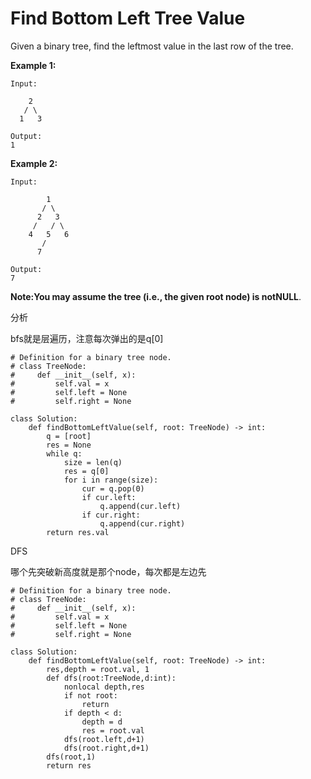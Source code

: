 # Find Bottom Left Tree Value

Given a binary tree, find the leftmost value in the last row of the tree.

**Example 1:**

```text
Input:

    2
   / \
  1   3

Output:
1
```

**Example 2:**

```text
Input:

        1
       / \
      2   3
     /   / \
    4   5   6
       /
      7

Output:
7
```

**Note:**You may assume the tree \(i.e., the given root node\) is not**NULL**.

分析

bfs就是层遍历，注意每次弹出的是q\[0\]

```text
# Definition for a binary tree node.
# class TreeNode:
#     def __init__(self, x):
#         self.val = x
#         self.left = None
#         self.right = None

class Solution:
    def findBottomLeftValue(self, root: TreeNode) -> int:
        q = [root]
        res = None
        while q:
            size = len(q)
            res = q[0]
            for i in range(size):
                cur = q.pop(0)
                if cur.left:
                    q.append(cur.left)
                if cur.right:
                    q.append(cur.right)
        return res.val
```

DFS

哪个先突破新高度就是那个node，每次都是左边先

```text
# Definition for a binary tree node.
# class TreeNode:
#     def __init__(self, x):
#         self.val = x
#         self.left = None
#         self.right = None

class Solution:
    def findBottomLeftValue(self, root: TreeNode) -> int:
        res,depth = root.val, 1
        def dfs(root:TreeNode,d:int):
            nonlocal depth,res
            if not root:
                return
            if depth < d:
                depth = d
                res = root.val
            dfs(root.left,d+1)
            dfs(root.right,d+1)
        dfs(root,1)
        return res
```

